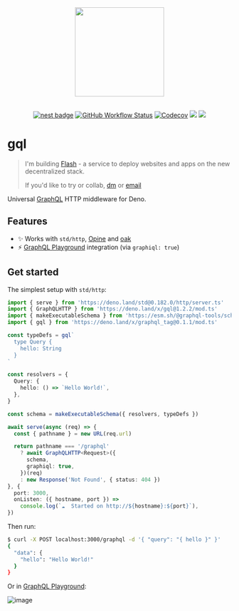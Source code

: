 <div align="center">
  <img src="https://raw.githubusercontent.com/deno-libs/gql/master/logo.png" width="200px" />
  <br /><br />

[![nest badge][nest-badge]](https://nest.land/package/gql)
[![GitHub Workflow Status][gh-actions-img]][github-actions]
[![Codecov][cov-badge]][cov] [![][docs-badge]][docs]
[![][code-quality-img]][code-quality]

</div>

# gql

> I'm building [Flash](https://flash-dev.vercel.app) - a service to deploy websites and apps on the new decentralized stack.
>
> If you'd like to try or collab, [dm](https://t.me/v_1rtl) or [email](mailto:yo@v1rtl.site)

Universal [GraphQL](https://www.graphql.com/) HTTP middleware for Deno.

## Features

- ✨ Works with `std/http`, [Opine](https://github.com/asos-craigmorten/opine)
  and [oak](https://github.com/oakserver/oak)
- ⚡
  [GraphQL Playground](https://github.com/graphql/graphql-playground/tree/master/packages/graphql-playground-html)
  integration (via `graphiql: true`)

## Get started

The simplest setup with `std/http`:

```ts
import { serve } from 'https://deno.land/std@0.182.0/http/server.ts'
import { GraphQLHTTP } from 'https://deno.land/x/gql@1.2.2/mod.ts'
import { makeExecutableSchema } from 'https://esm.sh/@graphql-tools/schema@9.0.17?target=deno'
import { gql } from 'https://deno.land/x/graphql_tag@0.1.1/mod.ts'

const typeDefs = gql`
  type Query {
    hello: String
  }
`

const resolvers = {
  Query: {
    hello: () => `Hello World!`,
  },
}

const schema = makeExecutableSchema({ resolvers, typeDefs })

await serve(async (req) => {
  const { pathname } = new URL(req.url)

  return pathname === '/graphql'
    ? await GraphQLHTTP<Request>({
      schema,
      graphiql: true,
    })(req)
    : new Response('Not Found', { status: 404 })
}, {
  port: 3000,
  onListen: ({ hostname, port }) =>
    console.log(`☁  Started on http://${hostname}:${port}`),
})

```

Then run:

```sh
$ curl -X POST localhost:3000/graphql -d '{ "query": "{ hello }" }'
{
  "data": {
    "hello": "Hello World!"
  }
}
```

Or in [GraphQL Playground](https://localhost:3000/graphql):

![image](https://user-images.githubusercontent.com/35937217/112218821-4133c800-8c35-11eb-984a-5c21fa71c229.png)

[docs-badge]: https://img.shields.io/github/v/release/deno-libs/gql?label=Docs&logo=deno&style=for-the-badge&color=DD3FAA
[docs]: https://doc.deno.land/https/deno.land/x/gql/mod.ts
[gh-actions-img]: https://img.shields.io/github/actions/workflow/status/deno-libs/gql/main.yml?branch=master&style=for-the-badge&logo=github&label=&color=DD3FAA&
[github-actions]: https://github.com/deno-libs/gql/actions
[cov]: https://coveralls.io/github/deno-libs/gql
[cov-badge]: https://img.shields.io/coveralls/github/deno-libs/gql?style=for-the-badge&color=DD3FAA
[nest-badge]: https://img.shields.io/badge/publushed%20on-nest.land-DD3FAA?style=for-the-badge
[code-quality-img]: https://img.shields.io/codefactor/grade/github/deno-libs/gql?style=for-the-badge&color=DD3FAA
[code-quality]: https://www.codefactor.io/repository/github/deno-libs/gql

